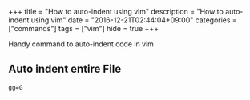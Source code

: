 +++
title = "How to auto-indent using vim"
description = "How to auto-indent using vim"
date = "2016-12-21T02:44:04+09:00"
categories = ["commands"]
tags = ["vim"]
hide = true
+++

Handy command to auto-indent code in vim
<!--more-->

## Auto indent entire File

```
gg=G
```
